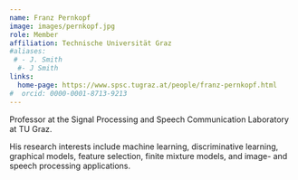 ```yaml
---
name: Franz Pernkopf
image: images/pernkopf.jpg
role: Member
affiliation: Technische Universität Graz
#aliases:
 # - J. Smith
  #- J Smith
links:
  home-page: https://www.spsc.tugraz.at/people/franz-pernkopf.html
#  orcid: 0000-0001-8713-9213
---
```


Professor at the Signal Processing and Speech Communication Laboratory at TU Graz.

His research interests include machine learning, discriminative learning, graphical models, feature selection, finite mixture models, and image- and speech processing applications.
